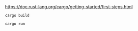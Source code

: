 #

https://doc.rust-lang.org/cargo/getting-started/first-steps.html

```
cargo build
```

```
cargo run
```
